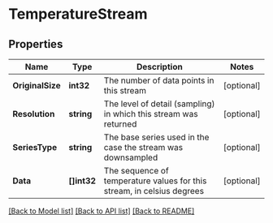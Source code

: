 # TemperatureStream

## Properties

Name | Type | Description | Notes
------------ | ------------- | ------------- | -------------
**OriginalSize** | **int32** | The number of data points in this stream | [optional] 
**Resolution** | **string** | The level of detail (sampling) in which this stream was returned | [optional] 
**SeriesType** | **string** | The base series used in the case the stream was downsampled | [optional] 
**Data** | **[]int32** | The sequence of temperature values for this stream, in celsius degrees | [optional] 

[[Back to Model list]](../README.md#documentation-for-models) [[Back to API list]](../README.md#documentation-for-api-endpoints) [[Back to README]](../README.md)


